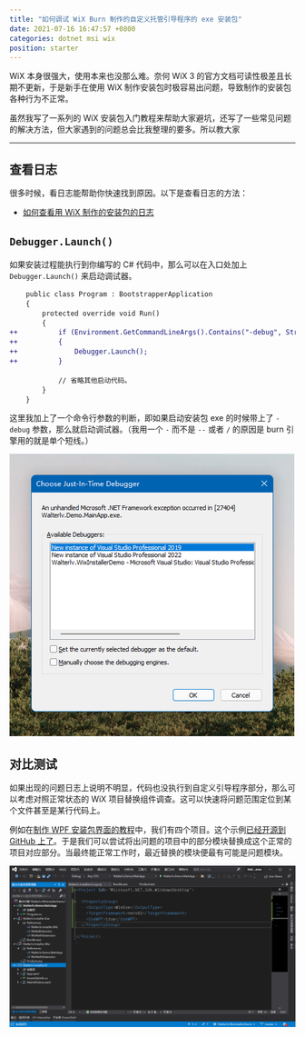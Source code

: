 ```yaml
---
title: "如何调试 WiX Burn 制作的自定义托管引导程序的 exe 安装包"
date: 2021-07-16 16:47:57 +0800
categories: dotnet msi wix
position: starter
---
```


WiX 本身很强大，使用本来也没那么难。奈何 WiX 3 的官方文档可读性极差且长期不更新，于是新手在使用 WiX 制作安装包时极容易出问题，导致制作的安装包各种行为不正常。

虽然我写了一系列的 WiX 安装包入门教程来帮助大家避坑，还写了一些常见问题的解决方法，但大家遇到的问题总会比我整理的要多。所以教大家

---

<div id="toc"></div>

## 查看日志

很多时候，看日志能帮助你快速找到原因。以下是查看日志的方法：

- [如何查看用 WiX 制作的安装包的日志](/post/how-to-view-wix-burn-installer-logs.html)

## `Debugger.Launch()`

如果安装过程能执行到你编写的 C# 代码中，那么可以在入口处加上 `Debugger.Launch()` 来启动调试器。

```diff
    public class Program : BootstrapperApplication
    {
        protected override void Run()
        {
++          if (Environment.GetCommandLineArgs().Contains("-debug", StringComparer.OrdinalIgnoreCase))
++          {
++              Debugger.Launch();
++          }

            // 省略其他启动代码。
        }
    }
```

这里我加上了一个命令行参数的判断，即如果启动安装包 exe 的时候带上了 `-debug` 参数，那么就启动调试器。（我用一个 `-` 而不是 `--` 或者 `/` 的原因是 burn 引擎用的就是单个短线。）

![选择调试器](/static/posts/2021-07-16-16-41-05.png)

## 对比测试

如果出现的问题日志上说明不明显，代码也没执行到自定义引导程序部分，那么可以考虑对照正常状态的 WiX 项目替换组件调查。这可以快速将问题范围定位到某个文件甚至是某行代码上。

例如在[制作 WPF 安装包界面的教程](https://blog.walterlv.com/post/getting-started-with-wix-toolset-create-a-wpf-installer-ui.html)中，我们有四个项目。这个示例[已经开源到 GitHub 上了](https://github.com/walterlv/Walterlv.WixInstallerDemo/tree/1b6600bb694c593894fc20cea76154b61ccf0c1f)。于是我们可以尝试将出问题的项目中的部分模块替换成这个正常的项目对应部分。当最终能正常工作时，最近替换的模块便最有可能是问题模块。

![制作 WPF 安装包界面教程中的项目](/static/posts/2021-07-15-16-23-19.png)
